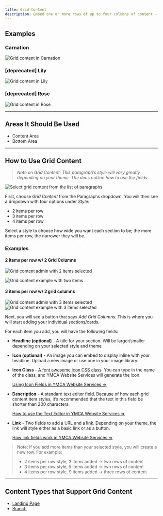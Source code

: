 ```yaml
---
title: Grid Content
description: Embed one or more rows of up to four columns of content - each with a title, icon, description, and link.
---
```


## Examples

### Carnation

![Grid content in Carnation](paragraphs--grid-content--carnation.png)

### [deprecated] Lily

![Grid content in Lily](paragraphs--grid-content--lily.png)

### [deprecated] Rose

![Grid content in Rose](paragraphs--grid-content--rose.png)

---

## Areas It Should Be Used

* Content Area
* Bottom Area

---

## How to Use Grid Content
>
> *Note on Grid Content: This paragraph’s style will vary greatly depending on your theme. The docs outline how to use the fields.*

![Select grid content from the list of paragraphs](paragraphs--grid-content--select.png)

First, choose *Grid Content* from the Paragraphs dropdown. You will then see a dropdown with four options under *Style*:

* 2 items per row
* 3 items per row
* 4 items per row

Select a style to choose how wide you want each section to be; the more items per row, the narrower they will be.

### Examples

#### 2 items per row w/ 2 Grid Columns

![Grid content admin with 2 items selected](paragraphs--grid-content--admin.png)

![Grid content example with two items](paragraphs--grid-content--2-col.png)

#### 3 items per row w/ 2 grid columns

![Grid content admin with 3 items selected](paragraphs--grid-content--admin-3col.png)
![Grid content example with 3 items selected](paragraphs--grid-content--3-col.png)

Next, you will see a button that says *Add Grid Columns.* This is where you will start adding your individual sections/cards.

For each item you add, you will have the following fields:

* **Headline (optional)** - A title for your section. Will be larger/smaller depending on your selected style and theme

* **Icon (optional)** - An image you can embed to display inline with your headline. Upload a new image or use one in your image library.

* **Icon Class** - [A font awesome icon CSS class](https://fontawesome.com). You can type in the name of the class, and YMCA Website Services will generate the icon.

  [Using Icon Fields in YMCA Website Services ⇒](../../text-editor/building-buttons/#icons-tab)

* **Description** - A standard text editor field. Because of how each grid content item styles, it’s recommended that the text in this field be shorter than 200 characters.

  [How to use the Text Editor in YMCA Website Services ⇒](../../text-editor)

* **Link** - Two fields to add a URL and a link. Depending on your theme, the link will style either as a basic link or as a button.

  [How link fields work in YMCA Website Services ⇒](../../content-editing-basics/#linksbutton-fields)

> Note: If you add more items than your selected style, you will create a new row. For example:
>
>* 2 items per row style, 3 items added -> two rows of content
>* 3 items per row style, 5 items added -> two rows of content
>* 4 items per row style, 9 items added -> three rows of content

---

## Content Types that Support Grid Content

* [Landing Page](../../content-types/landing-page)
* [Branch](../../content-types/branch)
